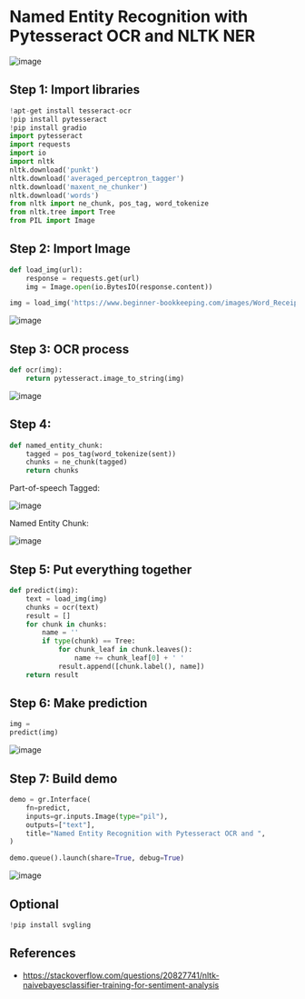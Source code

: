 # Named Entity Recognition with Pytesseract OCR and NLTK NER

![image](https://github.com/hughiephan/DPL/assets/16631121/c38d4f8d-3a9c-423d-a05c-a4b82c4dec12)

## Step 1: Import libraries
```python
!apt-get install tesseract-ocr
!pip install pytesseract
!pip install gradio
import pytesseract
import requests
import io
import nltk
nltk.download('punkt')
nltk.download('averaged_perceptron_tagger')
nltk.download('maxent_ne_chunker')
nltk.download('words')
from nltk import ne_chunk, pos_tag, word_tokenize
from nltk.tree import Tree
from PIL import Image
```

## Step 2: Import Image
```python
def load_img(url):
    response = requests.get(url)
    img = Image.open(io.BytesIO(response.content))

img = load_img('https://www.beginner-bookkeeping.com/images/Word_Receipt_Example.jpg')
```

![image](https://www.beginner-bookkeeping.com/images/Word_Receipt_Example.jpg)

## Step 3: OCR process
```python
def ocr(img):
    return pytesseract.image_to_string(img)
```

![image](https://github.com/hughiephan/DPL/assets/16631121/87894933-7f89-4691-b30f-831278e0bff6)

## Step 4:
```python
def named_entity_chunk:
    tagged = pos_tag(word_tokenize(sent))
    chunks = ne_chunk(tagged)
    return chunks
```

Part-of-speech Tagged:

![image](https://github.com/hughiephan/DPL/assets/16631121/c15286e9-2218-4bbe-9475-d477cc94cabd)

Named Entity Chunk:

![image](https://github.com/hughiephan/DPL/assets/16631121/a228482a-4208-4926-b97e-850a35e663df)

## Step 5: Put everything together
```python
def predict(img):
    text = load_img(img)
    chunks = ocr(text)
    result = []
    for chunk in chunks:
        name = ''
        if type(chunk) == Tree:
            for chunk_leaf in chunk.leaves():
                name += chunk_leaf[0] + ' '
            result.append([chunk.label(), name])
    return result
```

## Step 6: Make prediction
```python
img = 
predict(img)
```

![image](https://github.com/hughiephan/DPL/assets/16631121/390f5831-94b6-43ad-baba-24f95aa2b4d4)

## Step 7: Build demo
```python
demo = gr.Interface(
    fn=predict,
    inputs=gr.inputs.Image(type="pil"),
    outputs=["text"],
    title="Named Entity Recognition with Pytesseract OCR and ",
)

demo.queue().launch(share=True, debug=True)
```

![image](https://github.com/hughiephan/DPL/assets/16631121/147c5546-b4a9-483f-9224-053dc0d2baa5)

## Optional
```python
!pip install svgling
```

## References
- https://stackoverflow.com/questions/20827741/nltk-naivebayesclassifier-training-for-sentiment-analysis
